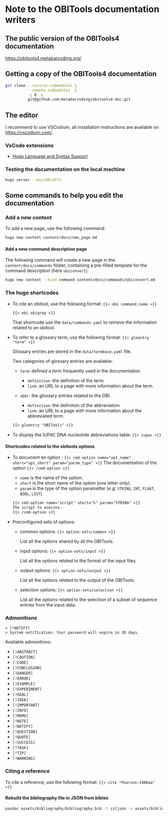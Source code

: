# Note to the OBITools documentation writers

## The public version of the OBITools4 documentation

https://obitools4.metabarcoding.org/

## Getting a copy of the OBITools4 documentation

```bash
git clone --recurse-submodules \
          --remote-submodules  \
          -j 8  \
          git@github.com:metabarcoding/obitools4-doc.git
```

## The editor

I recommend to use VSCodium, all installation instructions are available on https://vscodium.com/.

### VsCode extensions

- [Hugo Language and Syntax Support](https://marketplace.visualstudio.com/items?itemName=budparr.language-hugo-vscode)


### Testing the documentation on the local machine

```bash
hugo server --buildDrafts
```


## Some commands to help you edit the documentation

### Add a new content

To add a new page, use the following command:

```bash
hugo new content content/docs/new_page.md
```

#### Add a new command description page

The following command will create a new page in the `content/docs/commands` folder,
containing a pre-filled template for the command description (here `obiconvert`).

```bash
hugo new content --kind command content/docs/commands/obiconvert.md
```

### The hugo shortcodes

- To cite an obitool, use the following format: `{{< obi command_name >}}`
  
  ```md
  {{< obi obigrep >}}
  ```

  That shortcode use the `data/commands.yaml` to retrieve the information
  related to an obitool.

- To refer to a glossary term, use the following format: `{{< gloentry "term" >}}`

  Glossary entries are stored in the `data/termbase.yaml` file.

  Two categories of glossary entries are available:
  - `term`: defined a term frequently used in the documentation
    - `definition`: the definition of the term.
    - `link`: an URL to a page with more information about the term.
  
  - `abbr`: the glossary entries related to the OBI.
    - `definition`: the definition of the abbreviation.
    - `link`: an URL to a page with more information about the abbreviated term.

  ```md
  {{< gloentry "OBITools" >}}
  ```

- To display the IUPAC DNA nucleotide abbreviations table: `{{< iupac >}}`
  
#### Shortcodes related to the obitools options

- To document an option : `{{< cmd-option name="opt_name" short="opt_short" param="param_type" >}}`
  The documentation of the option 
  `{{< /cmd-option >}}`

  - `name` is the name of the option.
  - `short` is the short name of the option (one letter only).
  - `param` is the type of the option parametter (*e.g*: `STRING`, `INT`, `FLOAT`, `BOOL`, `LIST`).

  ```md
  {{< cmd-option name="script" short="S" param="STRING" >}}
  The script to execute.
  {{< /cmd-option >}}
  ```

- Preconfigured sets of options: 
    - common options: `{{< option-sets/common >}}`
  
      List all the options shared by all the OBITools.

    - input options: `{{< option-sets/input >}}`
  
      List all the options related to the format of the input files.

    - output options: `{{< option-sets/output >}}`
  
      List all the options related to the output of the OBITools.

    - selection options: `{{< option-sets/selection >}}`
  
      List all the options related to the selection of a subset of sequence entries from the input data.
      
### Admonitions

```
> [!NOTIFY]
> System notification: Your password will expire in 30 days.
```

Available admonitions:

- `[!ABSTRACT]`
- `[!CAUTION]`
- `[!CODE]`
- `[!CONCLUSION]`
- `[!DANGER]`
- `[!ERROR]`
- `[!EXAMPLE]`
- `[!EXPERIMENT]`
- `[!GOAL]`
- `[!IDEA]`
- `[!IMPORTANT]`
- `[!INFO]`
- `[!MEMO]`
- `[!NOTE]`
- `[!NOTIFY]`
- `[!QUESTION]`
- `[!QUOTE]`
- `[!SUCCESS]`
- `[!TASK]`
- `[!TIP]`
- `[!WARNING]`

### Citing a reference

To cite a reference, use the following format: `{{< cite "Pearson:1988aa" >}}`


#### Rebuild the bibliography file in JSON from bibtex

```bash
pandoc assets/bibliography/bibliography.bib -t csljson -o assets/bibliography/bibliography.json
```

